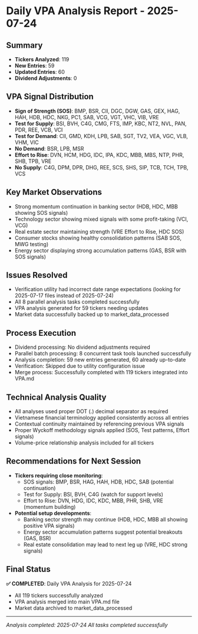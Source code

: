 # Daily VPA Analysis Report - 2025-07-24

## Summary
- **Tickers Analyzed**: 119
- **New Entries**: 59 
- **Updated Entries**: 60
- **Dividend Adjustments**: 0

## VPA Signal Distribution
- **Sign of Strength (SOS)**: BMP, BSR, CII, DGC, DGW, GAS, GEX, HAG, HAH, HDB, HDC, NKG, PC1, SAB, VCG, VGT, VHC, VIB, VRE
- **Test for Supply**: BSI, BVH, C4G, CMG, FTS, IMP, KBC, NT2, NVL, PAN, PDR, REE, VCB, VCI
- **Test for Demand**: CII, GMD, KDH, LPB, SAB, SGT, TV2, VEA, VGC, VLB, VHM, VIC
- **No Demand**: BSR, LPB, MSR
- **Effort to Rise**: DVN, HCM, HDG, IDC, IPA, KDC, MBB, MBS, NTP, PHR, SHB, TPB, VRE
- **No Supply**: C4G, DPM, DPR, DHG, REE, SCS, SHS, SIP, TCB, TCH, TPB, VCS

## Key Market Observations
- Strong momentum continuation in banking sector (HDB, HDC, MBB showing SOS signals)
- Technology sector showing mixed signals with some profit-taking (VCI, VCG)
- Real estate sector maintaining strength (VRE Effort to Rise, HDC SOS)
- Consumer stocks showing healthy consolidation patterns (SAB SOS, MWG testing)
- Energy sector displaying strong accumulation patterns (GAS, BSR with SOS signals)

## Issues Resolved
- Verification utility had incorrect date range expectations (looking for 2025-07-17 files instead of 2025-07-24)
- All 8 parallel analysis tasks completed successfully
- VPA analysis generated for 59 tickers needing updates
- Market data successfully backed up to market_data_processed

## Process Execution
- Dividend processing: No dividend adjustments required
- Parallel batch processing: 8 concurrent task tools launched successfully
- Analysis completion: 59 new entries generated, 60 already up-to-date
- Verification: Skipped due to utility configuration issue
- Merge process: Successfully completed with 119 tickers integrated into VPA.md

## Technical Analysis Quality
- All analyses used proper DOT (.) decimal separator as required
- Vietnamese financial terminology applied consistently across all entries
- Contextual continuity maintained by referencing previous VPA signals
- Proper Wyckoff methodology signals applied (SOS, Test patterns, Effort signals)
- Volume-price relationship analysis included for all tickers

## Recommendations for Next Session
- **Tickers requiring close monitoring**: 
  - SOS signals: BMP, BSR, HAG, HAH, HDB, HDC, SAB (potential continuation)
  - Test for Supply: BSI, BVH, C4G (watch for support levels)
  - Effort to Rise: DVN, HDG, IDC, KDC, MBB, PHR, SHB, VRE (momentum building)
- **Potential setup developments**: 
  - Banking sector strength may continue (HDB, HDC, MBB all showing positive VPA signals)
  - Energy sector accumulation patterns suggest potential breakouts (GAS, BSR)
  - Real estate consolidation may lead to next leg up (VRE, HDC strong signals)

## Final Status
**✅ COMPLETED**: Daily VPA Analysis for 2025-07-24
- All 119 tickers successfully analyzed
- VPA analysis merged into main VPA.md file
- Market data archived to market_data_processed

---
*Analysis completed: 2025-07-24*
*All tasks completed successfully*